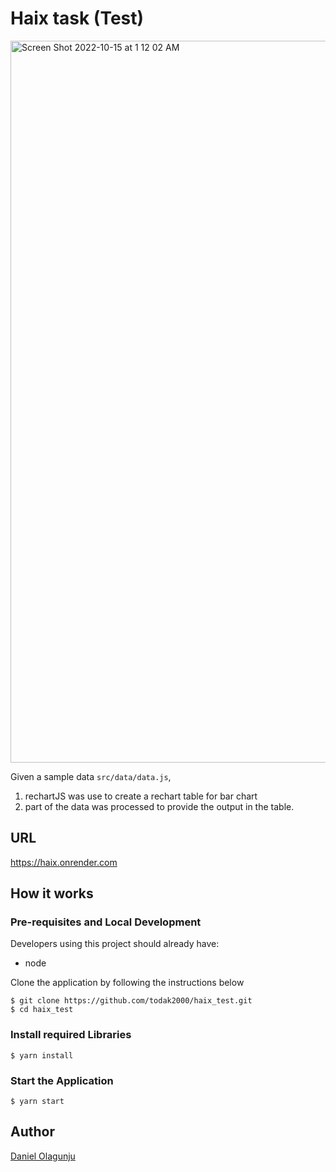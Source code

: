 # Haix task (Test)

<img width="1155" alt="Screen Shot 2022-10-15 at 1 12 02 AM" src="https://user-images.githubusercontent.com/26861798/195959892-9485488d-8005-4d29-8d9a-59e9bb2c447d.png">

Given a sample data `src/data/data.js`,

1. rechartJS was use to create a rechart table for bar chart
2. part of the data was processed to provide the output in the table.

## URL

https://haix.onrender.com

## How it works

### Pre-requisites and Local Development

Developers using this project should already have:

- node

Clone the application by following the instructions below

```
$ git clone https://github.com/todak2000/haix_test.git
$ cd haix_test
```

### Install required Libraries

```
$ yarn install
```

### Start the Application

```
$ yarn start

```

## Author

[Daniel Olagunju](https://github.com/todak2000)
